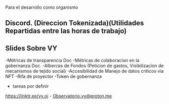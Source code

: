 Para el desarrollo como organismo

Discord. (Direccion Tokenizada)(Utilidades Repartidas entre las horas de trabajo)
---
Slides Sobre VY
---

-Métricas de transparencia Doc
-Métricas de colaboracion en la gobernanza Doc.
-Albercas de Fondos (Peticion de gastos, Visibilizacion de mecanismos de tejido social)
-Accesibilidad de Manejo de datos criticos via NFT
-Rifa de proyector
-Token de gobernanza
+ tareas por definir

https://linktr.ee/vy.oi  -  Observatorio.vy@proton.me

